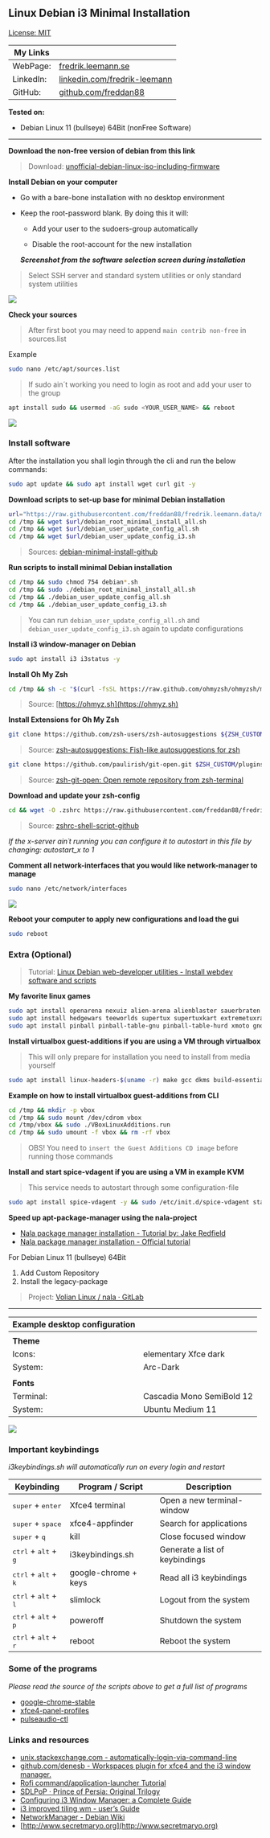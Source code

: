 ## Linux Debian i3 Minimal Installation

[License: MIT](https://choosealicense.com/licenses/mit)

| My Links  |                                                                                      |
| --------- | ------------------------------------------------------------------------------------ |
| WebPage:  | [fredrik.leemann.se](https://fredrik.leemann.se)                                     |
| LinkedIn: | [linkedin.com/fredrik-leemann](https://se.linkedin.com/in/fredrik-leemann-821b19110) |
| GitHub:   | [github.com/freddan88](https://github.com/freddan88)                                 |

**Tested on:**

- Debian Linux 11 (bullseye) 64Bit (nonFree Software)

---

**Download the non-free version of debian from this link**

> Download: [unofficial-debian-linux-iso-including-firmware](https://cdimage.debian.org/cdimage/unofficial/non-free/cd-including-firmware/current/amd64/iso-cd)

**Install Debian on your computer**

- Go with a bare-bone installation with no desktop environment

- Keep the root-password blank. By doing this it will:

  - Add your user to the sudoers-group automatically

  - Disable the root-account for the new installation

  **_Screenshot from the software selection screen during installation_**

> Select SSH server and standard system utilities or only standard system utilities

![](images/debian-minimal-software-selection-screen.png)

**Check your sources**

> After first boot you may need to append `main contrib non-free` in sources.list

Example

```bash
sudo nano /etc/apt/sources.list
```

> If sudo ain´t working you need to login as root and add your user to the group

```bash
apt install sudo && usermod -aG sudo <YOUR_USER_NAME> && reboot
```

![](images/debian-minimal-apt-sources.png)

### Install software

After the installation you shall login through the cli and run the below commands:

```bash
sudo apt update && sudo apt install wget curl git -y
```

**Download scripts to set-up base for minimal Debian installation**

```bash
url="https://raw.githubusercontent.com/freddan88/fredrik.leemann.data/main/linux/scripts/debian-minimal-install"
cd /tmp && wget $url/debian_root_minimal_install_all.sh
cd /tmp && wget $url/debian_user_update_config_all.sh
cd /tmp && wget $url/debian_user_update_config_i3.sh
```

> Sources: [debian-minimal-install-github](https://github.com/freddan88/fredrik.leemann.data/tree/main/linux/scripts/debian-minimal-install)

**Run scripts to install minimal Debian installation**

```bash
cd /tmp && sudo chmod 754 debian*.sh
cd /tmp && sudo ./debian_root_minimal_install_all.sh
cd /tmp && ./debian_user_update_config_all.sh
cd /tmp && ./debian_user_update_config_i3.sh
```

> You can run `debian_user_update_config_all.sh` and `debian_user_update_config_i3.sh` again to update configurations

<!-- > You can run below scripts again to update user-configurations
>
> ```bash
> cd /tmp && debian_user_update_config_all.sh
> cd /tmp && debian_user_update_config_i3.sh
> cd /tmp && debian_user_update_config_openbox.sh
> ``` -->

**Install i3 window-manager on Debian**

```bash
sudo apt install i3 i3status -y
```

**Install Oh My Zsh**

```bash
cd /tmp && sh -c "$(curl -fsSL https://raw.github.com/ohmyzsh/ohmyzsh/master/tools/install.sh)"
```

> Source: [https://ohmyz.sh](https://ohmyz.sh)

**Install Extensions for Oh My Zsh**

```bash
git clone https://github.com/zsh-users/zsh-autosuggestions ${ZSH_CUSTOM:-~/.oh-my-zsh/custom}/plugins/zsh-autosuggestions
```

> Source: [zsh-autosuggestions: Fish-like autosuggestions for zsh](https://github.com/zsh-users/zsh-autosuggestions)

```bash
git clone https://github.com/paulirish/git-open.git $ZSH_CUSTOM/plugins/git-open
```

> Source: [zsh-git-open: Open remote repository from zsh-terminal](https://github.com/paulirish/git-open)

**Download and update your zsh-config**

```bash
cd && wget -O .zshrc https://raw.githubusercontent.com/freddan88/fredrik.leemann.data/main/linux/configurations/shells/zshrc.sh
```

> Source: [zshrc-shell-script-github](https://github.com/freddan88/fredrik.leemann.data/blob/main/linux/configurations/shells/zshrc.sh)

_If the x-server ain´t running you can configure it to autostart in this file by changing: autostart_x to 1_

**Comment all network-interfaces that you would like network-manager to manage**

```bash
sudo nano /etc/network/interfaces
```

![](images/debian-minimal-install-network.png)

**Reboot your computer to apply new configurations and load the gui**

```bash
sudo reboot
```

### Extra (Optional)

> Tutorial: [Linux Debian web-developer utilities - Install webdev software and scripts](../debian-webdev-tutorial.md)

**My favorite linux games**

```bash
sudo apt install openarena nexuiz alien-arena alienblaster sauerbraten 0ad warzone2100 frozen-bubble -y
sudo apt install hedgewars teeworlds supertux supertuxkart extremetuxracer quadrapassel -y
sudo apt install pinball pinball-table-gnu pinball-table-hurd xmoto gnome-nibbles -y
```

**Install virtualbox guest-additions if you are using a VM through virtualbox**

> This will only prepare for installation you need to install from media yourself

```bash
sudo apt install linux-headers-$(uname -r) make gcc dkms build-essential -y
```

**Example on how to install virtualbox guest-additions from CLI**

```bash
cd /tmp && mkdir -p vbox
cd /tmp && sudo mount /dev/cdrom vbox
cd /tmp/vbox && sudo ./VBoxLinuxAdditions.run
cd /tmp && sudo umount -f vbox && rm -rf vbox
```

> OBS! You need to `insert the Guest Additions CD image` before running those commands

**Install and start spice-vdagent if you are using a VM in example KVM**

> This service needs to autostart through some configuration-file

```bash
sudo apt install spice-vdagent -y && sudo /etc/init.d/spice-vdagent start
```

**Speed up apt-package-manager using the nala-project**

- [Nala package manager installation - Tutorial by: Jake Redfield](https://trendoceans.com/nala-package-manager)
- [Nala package manager installation - Official tutorial](https://gitlab.com/volian/nala/-/wikis/Installation)

For Debian Linux 11 (bullseye) 64Bit

1. Add Custom Repository
2. Install the legacy-package

> Project: [Volian Linux / nala · GitLab](https://gitlab.com/volian/nala)

---

| Example desktop configuration |                           |
| ----------------------------- | ------------------------- |
|                               |                           |
| **Theme**                     |                           |
| Icons:                        | elementary Xfce dark      |
| System:                       | Arc-Dark                  |
|                               |                           |
| **Fonts**                     |                           |
| Terminal:                     | Cascadia Mono SemiBold 12 |
| System:                       | Ubuntu Medium 11          |

![](images/debian-minimal-install-i3-01.png)

### Important keybindings

_i3keybindings.sh will automatically run on every login and restart_

| Keybinding                                      | Program / Script     | Description                    |
| ----------------------------------------------- | -------------------- | ------------------------------ |
| <kbd>super</kbd> + <kbd>enter</kbd>             | Xfce4 terminal       | Open a new terminal-window     |
| <kbd>super</kbd> + <kbd>space</kbd>             | xfce4-appfinder      | Search for applications        |
| <kbd>super</kbd> + <kbd>q</kbd>                 | kill                 | Close focused window           |
| <kbd>ctrl</kbd> + <kbd>alt</kbd> + <kbd>g</kbd> | i3keybindings.sh     | Generate a list of keybindings |
| <kbd>ctrl</kbd> + <kbd>alt</kbd> + <kbd>k</kbd> | google-chrome + keys | Read all i3 keybindings        |
| <kbd>ctrl</kbd> + <kbd>alt</kbd> + <kbd>l</kbd> | slimlock             | Logout from the system         |
| <kbd>ctrl</kbd> + <kbd>alt</kbd> + <kbd>p</kbd> | poweroff             | Shutdown the system            |
| <kbd>ctrl</kbd> + <kbd>alt</kbd> + <kbd>r</kbd> | reboot               | Reboot the system              |

### Some of the programs

_Please read the source of the scripts above to get a full list of programs_

- [google-chrome-stable](https://dl.google.com/linux/direct/google-chrome-stable_current_amd64.deb)
- [xfce4-panel-profiles](http://ftp.ports.debian.org/debian-ports/pool/main/x/xfce4-panel-profiles)
- [pulseaudio-ctl](https://github.com/graysky2/pulseaudio-ctl)

### Links and resources

- [unix.stackexchange.com - automatically-login-via-command-line](https://unix.stackexchange.com/questions/401759/automatically-login-on-debian-9-2-1-command-line)
- [github.com/denesb - Workspaces plugin for xfce4 and the i3 window manager.](https://github.com/denesb/xfce4-i3-workspaces-plugin)
- [Rofi command/application-launcher Tutorial](https://linuxconfig.org/how-to-use-and-install-rofi-on-linux-tutorial)
- [SDLPoP · Prince of Persia: Original Trilogy](https://www.popot.org/get_the_games.php?game=SDLPoP)
- [Configuring i3 Window Manager: a Complete Guide](https://thevaluable.dev/i3-config-mouseless)
- [i3 improved tiling wm - user’s Guide](https://i3wm.org/docs/userguide.html)
- [NetworkManager - Debian Wiki](https://wiki.debian.org/NetworkManager)
- [http://www.secretmaryo.org](http://www.secretmaryo.org)
